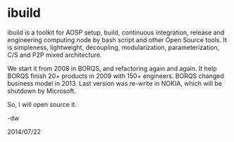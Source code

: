 ibuild
======

ibuild is a toolkit for AOSP setup, build, continuous integration, release and engineering computing node by bash script and other Open Source tools. It is simpleness, lightweight, decoupling, modularization, parameterization, C/S and P2P mixed architecture.

We start it from 2008 in BORQS, and refactoring again and again. It help BORQS finish 20+ products in 2009 with 150+ engineers. BORQS changed business model in 2013.
Last version was re-write in NOKIA, which will be shutdown by Microsoft.

So, I will open source it.

-dw

2014/07/22
